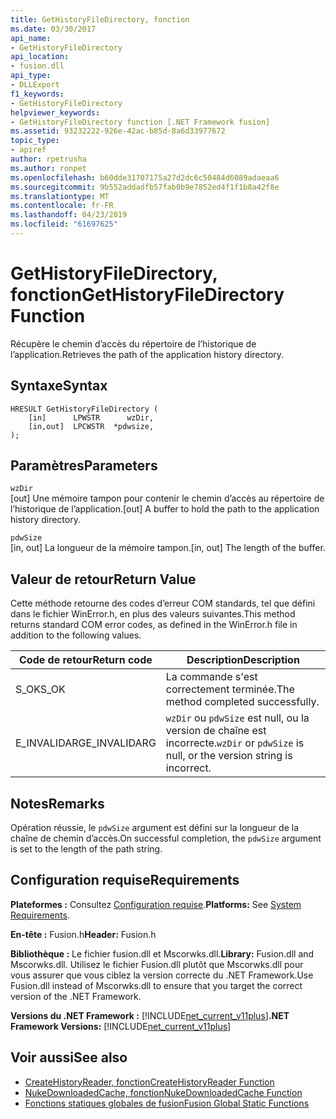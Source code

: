 ```yaml
---
title: GetHistoryFileDirectory, fonction
ms.date: 03/30/2017
api_name:
- GetHistoryFileDirectory
api_location:
- fusion.dll
api_type:
- DLLExport
f1_keywords:
- GetHistoryFileDirectory
helpviewer_keywords:
- GetHistoryFileDirectory function [.NET Framework fusion]
ms.assetid: 93232222-926e-42ac-b85d-8a6d33977672
topic_type:
- apiref
author: rpetrusha
ms.author: ronpet
ms.openlocfilehash: b60dde31707175a27d2dc6c50484d6089adaeaa6
ms.sourcegitcommit: 9b552addadfb57fab0b9e7852ed4f1f1b8a42f8e
ms.translationtype: MT
ms.contentlocale: fr-FR
ms.lasthandoff: 04/23/2019
ms.locfileid: "61697625"
---
```

# <a name="gethistoryfiledirectory-function"></a><span data-ttu-id="fedab-102">GetHistoryFileDirectory, fonction</span><span class="sxs-lookup"><span data-stu-id="fedab-102">GetHistoryFileDirectory Function</span></span>
<span data-ttu-id="fedab-103">Récupère le chemin d’accès du répertoire de l’historique de l’application.</span><span class="sxs-lookup"><span data-stu-id="fedab-103">Retrieves the path of the application history directory.</span></span>  
  
## <a name="syntax"></a><span data-ttu-id="fedab-104">Syntaxe</span><span class="sxs-lookup"><span data-stu-id="fedab-104">Syntax</span></span>  
  
```  
HRESULT GetHistoryFileDirectory (  
    [in]      LPWSTR      wzDir,  
    [in,out]  LPCWSTR  *pdwsize,  
);  
```  
  
## <a name="parameters"></a><span data-ttu-id="fedab-105">Paramètres</span><span class="sxs-lookup"><span data-stu-id="fedab-105">Parameters</span></span>  
 `wzDir`  
 <span data-ttu-id="fedab-106">[out] Une mémoire tampon pour contenir le chemin d’accès au répertoire de l’historique de l’application.</span><span class="sxs-lookup"><span data-stu-id="fedab-106">[out] A buffer to hold the path to the application history directory.</span></span>  
  
 `pdwSize`  
 <span data-ttu-id="fedab-107">[in, out] La longueur de la mémoire tampon.</span><span class="sxs-lookup"><span data-stu-id="fedab-107">[in, out] The length of the buffer.</span></span>  
  
## <a name="return-value"></a><span data-ttu-id="fedab-108">Valeur de retour</span><span class="sxs-lookup"><span data-stu-id="fedab-108">Return Value</span></span>  
 <span data-ttu-id="fedab-109">Cette méthode retourne des codes d’erreur COM standards, tel que défini dans le fichier WinError.h, en plus des valeurs suivantes.</span><span class="sxs-lookup"><span data-stu-id="fedab-109">This method returns standard COM error codes, as defined in the WinError.h file in addition to the following values.</span></span>  
  
|<span data-ttu-id="fedab-110">Code de retour</span><span class="sxs-lookup"><span data-stu-id="fedab-110">Return code</span></span>|<span data-ttu-id="fedab-111">Description</span><span class="sxs-lookup"><span data-stu-id="fedab-111">Description</span></span>|  
|-----------------|-----------------|  
|<span data-ttu-id="fedab-112">S_OK</span><span class="sxs-lookup"><span data-stu-id="fedab-112">S_OK</span></span>|<span data-ttu-id="fedab-113">La commande s'est correctement terminée.</span><span class="sxs-lookup"><span data-stu-id="fedab-113">The method completed successfully.</span></span>|  
|<span data-ttu-id="fedab-114">E_INVALIDARG</span><span class="sxs-lookup"><span data-stu-id="fedab-114">E_INVALIDARG</span></span>|<span data-ttu-id="fedab-115">`wzDir` ou `pdwSize` est null, ou la version de chaîne est incorrecte.</span><span class="sxs-lookup"><span data-stu-id="fedab-115">`wzDir` or `pdwSize` is null, or the version string is incorrect.</span></span>|  
  
## <a name="remarks"></a><span data-ttu-id="fedab-116">Notes</span><span class="sxs-lookup"><span data-stu-id="fedab-116">Remarks</span></span>  
 <span data-ttu-id="fedab-117">Opération réussie, le `pdwSize` argument est défini sur la longueur de la chaîne de chemin d’accès.</span><span class="sxs-lookup"><span data-stu-id="fedab-117">On successful completion, the `pdwSize` argument is set to the length of the path string.</span></span>  
  
## <a name="requirements"></a><span data-ttu-id="fedab-118">Configuration requise</span><span class="sxs-lookup"><span data-stu-id="fedab-118">Requirements</span></span>  
 <span data-ttu-id="fedab-119">**Plateformes :** Consultez [Configuration requise](../../../../docs/framework/get-started/system-requirements.md).</span><span class="sxs-lookup"><span data-stu-id="fedab-119">**Platforms:** See [System Requirements](../../../../docs/framework/get-started/system-requirements.md).</span></span>  
  
 <span data-ttu-id="fedab-120">**En-tête :** Fusion.h</span><span class="sxs-lookup"><span data-stu-id="fedab-120">**Header:** Fusion.h</span></span>  
  
 <span data-ttu-id="fedab-121">**Bibliothèque :** Le fichier fusion.dll et Mscorwks.dll.</span><span class="sxs-lookup"><span data-stu-id="fedab-121">**Library:** Fusion.dll and Mscorwks.dll.</span></span> <span data-ttu-id="fedab-122">Utilisez le fichier Fusion.dll plutôt que Mscorwks.dll pour vous assurer que vous ciblez la version correcte du .NET Framework.</span><span class="sxs-lookup"><span data-stu-id="fedab-122">Use Fusion.dll instead of Mscorwks.dll to ensure that you target the correct version of the .NET Framework.</span></span>  
  
 <span data-ttu-id="fedab-123">**Versions du .NET Framework :** [!INCLUDE[net_current_v11plus](../../../../includes/net-current-v11plus-md.md)]</span><span class="sxs-lookup"><span data-stu-id="fedab-123">**.NET Framework Versions:** [!INCLUDE[net_current_v11plus](../../../../includes/net-current-v11plus-md.md)]</span></span>  
  
## <a name="see-also"></a><span data-ttu-id="fedab-124">Voir aussi</span><span class="sxs-lookup"><span data-stu-id="fedab-124">See also</span></span>

- [<span data-ttu-id="fedab-125">CreateHistoryReader, fonction</span><span class="sxs-lookup"><span data-stu-id="fedab-125">CreateHistoryReader Function</span></span>](../../../../docs/framework/unmanaged-api/fusion/createhistoryreader-function.md)
- [<span data-ttu-id="fedab-126">NukeDownloadedCache, fonction</span><span class="sxs-lookup"><span data-stu-id="fedab-126">NukeDownloadedCache Function</span></span>](../../../../docs/framework/unmanaged-api/fusion/nukedownloadedcache-function.md)
- [<span data-ttu-id="fedab-127">Fonctions statiques globales de fusion</span><span class="sxs-lookup"><span data-stu-id="fedab-127">Fusion Global Static Functions</span></span>](../../../../docs/framework/unmanaged-api/fusion/fusion-global-static-functions.md)
